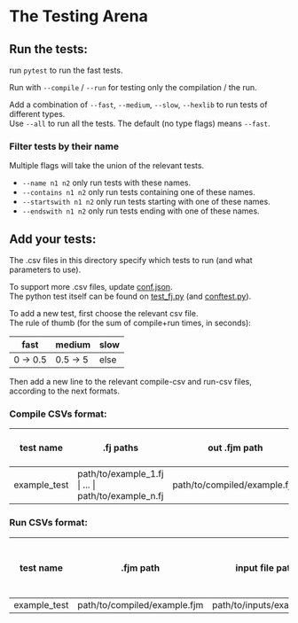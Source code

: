 # The Testing Arena

## Run the tests:

run `pytest` to run the fast tests.

Run with `--compile` / `--run` for testing only the compilation / the run.

Add a combination of `--fast`, `--medium`, `--slow`, `--hexlib` to run tests of different types.<br>
Use `--all` to run all the tests. The default (no type flags) means `--fast`.

### Filter tests by their name 
Multiple flags will take the union of the relevant tests.
 * `--name n1 n2` only run tests with these names.
 * `--contains n1 n2` only run tests containing one of these names.
 * `--startswith n1 n2` only run tests starting with one of these names.
 * `--endswith n1 n2` only run tests ending with one of these names.

## Add your tests:

The .csv files in this directory specify which tests to run (and what parameters to use). 

To support more .csv files, update [conf.json](conf.json).<br>
The python test itself can be found on [test_fj.py](test_fj.py) (and [conftest.py](conftest.py)).

To add a new test, first choose the relevant csv file.<br>
The rule of thumb (for the sum of compile+run times, in seconds):

fast | medium | slow
---|---|---
0 &rarr; 0.5 | 0.5 &rarr; 5 | else

Then add a new line to the relevant compile-csv and run-csv files, according to the next formats.

### Compile CSVs format:

test name | .fj paths | out .fjm path | memory width | version | flags | use stl | treat warnings as errors
---|---|---|---|---|---|---|---
example_test | path/to/example_1.fj &#124; ... &#124; path/to/example_n.fj | path/to/compiled/example.fjm | 64 | 1 | 0 | True | True

### Run CSVs format:

test name | .fjm path | input file path | output file path | is input a binary file | is output a binary file
---|---|---|---|---|--- 
example_test | path/to/compiled/example.fjm | path/to/inputs/example.in | path/to/outputs/example.out | False | False
